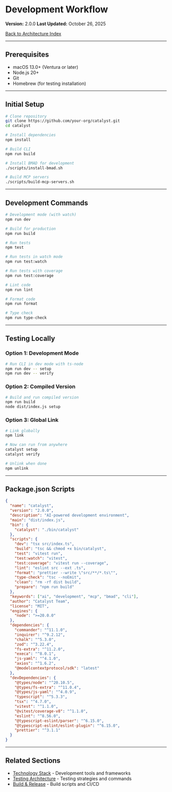 # Development Workflow

**Version:** 2.0.0
**Last Updated:** October 26, 2025

[Back to Architecture Index](README.md)

---

## Prerequisites

- macOS 13.0+ (Ventura or later)
- Node.js 20+
- Git
- Homebrew (for testing installation)

---

## Initial Setup

```bash
# Clone repository
git clone https://github.com/your-org/catalyst.git
cd catalyst

# Install dependencies
npm install

# Build CLI
npm run build

# Install BMAD for development
./scripts/install-bmad.sh

# Build MCP servers
./scripts/build-mcp-servers.sh
```

---

## Development Commands

```bash
# Development mode (with watch)
npm run dev

# Build for production
npm run build

# Run tests
npm test

# Run tests in watch mode
npm run test:watch

# Run tests with coverage
npm run test:coverage

# Lint code
npm run lint

# Format code
npm run format

# Type check
npm run type-check
```

---

## Testing Locally

### Option 1: Development Mode
```bash
# Run CLI in dev mode with ts-node
npm run dev -- setup
npm run dev -- verify
```

### Option 2: Compiled Version
```bash
# Build and run compiled version
npm run build
node dist/index.js setup
```

### Option 3: Global Link
```bash
# Link globally
npm link

# Now can run from anywhere
catalyst setup
catalyst verify

# Unlink when done
npm unlink
```

---

## Package.json Scripts

```json
{
  "name": "catalyst",
  "version": "2.0.0",
  "description": "AI-powered development environment",
  "main": "dist/index.js",
  "bin": {
    "catalyst": "./bin/catalyst"
  },
  "scripts": {
    "dev": "tsx src/index.ts",
    "build": "tsc && chmod +x bin/catalyst",
    "test": "vitest run",
    "test:watch": "vitest",
    "test:coverage": "vitest run --coverage",
    "lint": "eslint src --ext .ts",
    "format": "prettier --write \"src/**/*.ts\"",
    "type-check": "tsc --noEmit",
    "clean": "rm -rf dist build",
    "prepare": "npm run build"
  },
  "keywords": ["ai", "development", "mcp", "bmad", "cli"],
  "author": "Catalyst Team",
  "license": "MIT",
  "engines": {
    "node": ">=20.0.0"
  },
  "dependencies": {
    "commander": "^11.1.0",
    "inquirer": "^9.2.12",
    "chalk": "^5.3.0",
    "zod": "^3.22.4",
    "fs-extra": "^11.2.0",
    "execa": "^8.0.1",
    "js-yaml": "^4.1.0",
    "axios": "^1.6.2",
    "@modelcontextprotocol/sdk": "latest"
  },
  "devDependencies": {
    "@types/node": "^20.10.5",
    "@types/fs-extra": "^11.0.4",
    "@types/js-yaml": "^4.0.9",
    "typescript": "^5.3.3",
    "tsx": "^4.7.0",
    "vitest": "^1.1.0",
    "@vitest/coverage-v8": "^1.1.0",
    "eslint": "^8.56.0",
    "@typescript-eslint/parser": "^6.15.0",
    "@typescript-eslint/eslint-plugin": "^6.15.0",
    "prettier": "^3.1.1"
  }
}
```

---

## Related Sections

- [Technology Stack](02-technology-stack.md) - Development tools and frameworks
- [Testing Architecture](09-testing-architecture.md) - Testing strategies and commands
- [Build & Release](05-build-and-release.md) - Build scripts and CI/CD
